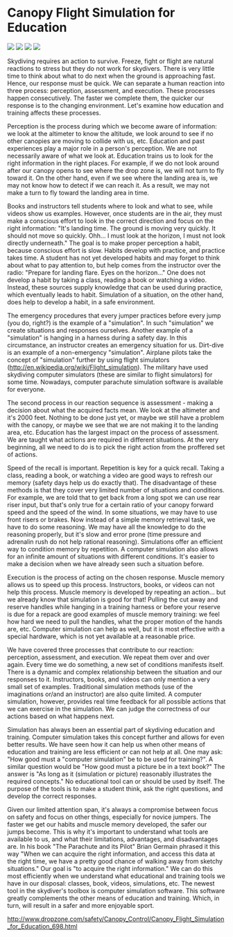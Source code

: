 #  Canopy Flight Simulation for Education

![](http://www.dropzone.com/cgi-bin/safety/jump.cgi?ID=698&view=Photo1)
![](http://www.dropzone.com/cgi-bin/safety/jump.cgi?ID=698&view=Photo2)
![](http://www.dropzone.com/cgi-bin/safety/jump.cgi?ID=698&view=Photo3)
![](http://www.dropzone.com/graphics/content/images/5/small-835-cg_ss_9.jpg)

Skydiving requires an action to survive. Freeze, fight or flight are natural reactions to stress but they do not work for skydivers. There is very little time to think about what to do next when the ground is approaching fast. Hence, our response must be quick. We can separate a human reaction into three process: perception, assessment, and execution. These processes happen consecutively. The faster we complete them, the quicker our response is to the changing environment. Let's examine how education and training affects these processes.

Perception is the process during which we become aware of information: we look at the altimeter to know the altitude, we look around to see if no other canopies are moving to collide with us, etc. Education and past experiences play a major role in a person's perception. We are not necessarily aware of what we look at. Education trains us to look for the right information in the right places. For example, if we do not look around after our canopy opens to see where the drop zone is, we will not turn to fly toward it. On the other hand, even if we see where the landing area is, we may not know how to detect if we can reach it. As a result, we may not make a turn to fly toward the landing area in time.

Books and instructors tell students where to look and what to see, while videos show us examples. However, once students are in the air, they must make a conscious effort to look in the correct direction and focus on the right information: "It's landing time. The ground is moving very quickly. It should not move so quickly. Ohh... I must look at the horizon, I must not look directly underneath." The goal is to make proper perception a habit, because conscious effort is slow. Habits develop with practice, and practice takes time. A student has not yet developed habits and may forget to think about what to pay attention to, but help comes from the instructor over the radio: "Prepare for landing flare. Eyes on the horizon..." One does not develop a habit by taking a class, reading a book or watching a video. Instead, these sources supply knowledge that can be used during practice, which eventually leads to habit. Simulation of a situation, on the other hand, does help to develop a habit, in a safe environment.

The emergency procedures that every jumper practices before every jump (you do, right?) is the example of a "simulation". In such "simulation" we create situations and responses ourselves. Another example of a "simulation" is hanging in a harness during a safety day. In this circumstance, an instructor creates an emergency situation for us. Dirt-dive is an example of a non-emergency "simulation". Airplane pilots take the concept of "simulation" further by using flight simulators (http://en.wikipedia.org/wiki/Flight_simulation). The military have used skydiving computer simulators (these are similar to flight simulators) for some time. Nowadays, computer parachute simulation software is available for everyone.

The second process in our reaction sequence is assessment - making a decision about what the acquired facts mean. We look at the altimeter and it's 2000 feet. Nothing to be done just yet, or maybe we still have a problem with the canopy, or maybe we see that we are not making it to the landing area, etc. Education has the largest impact on the process of assessment. We are taught what actions are required in different situations. At the very beginning, all we need to do is to pick the right action from the proffered set of actions.

Speed of the recall is important. Repetition is key for a quick recall. Taking a class, reading a book, or watching a video are good ways to refresh our memory (safety days help us do exactly that). The disadvantage of these methods is that they cover very limited number of situations and conditions. For example, we are told that to get back from a long spot we can use rear riser input, but that's only true for a certain ratio of your canopy forward speed and the speed of the wind. In some situations, we may have to use front risers or brakes. Now instead of a simple memory retrieval task, we have to do some reasoning. We may have all the knowledge to do the reasoning properly, but it's slow and error prone (time pressure and adrenalin rush do not help rational reasoning). Simulations offer an efficient way to condition memory by repetition. A computer simulation also allows for an infinite amount of situations with different conditions. It's easier to make a decision when we have already seen such a situation before.

Execution is the process of acting on the chosen response. Muscle memory allows us to speed up this process. Instructors, books, or videos can not help this process. Muscle memory is developed by repeating an action... but we already know that simulation is good for that! Pulling the cut away and reserve handles while hanging in a training harness or before your reserve is due for a repack are good examples of muscle memory training: we feel how hard we need to pull the handles, what the proper motion of the hands are, etc. Computer simulation can help as well, but it is most effective with a special hardware, which is not yet available at a reasonable price.

We have covered three processes that contribute to our reaction: perception, assessment, and execution. We repeat them over and over again. Every time we do something, a new set of conditions manifests itself. There is a dynamic and complex relationship between the situation and our responses to it. Instructors, books, and videos can only mention a very small set of examples. Traditional simulation methods (use of the imaginations or/and an instructor) are also quite limited. A computer simulation, however, provides real time feedback for all possible actions that we can exercise in the simulation. We can judge the correctness of our actions based on what happens next.

Simulation has always been an essential part of skydiving education and training. Computer simulation takes this concept further and allows for even better results. We have seen how it can help us when other means of education and training are less efficient or can not help at all. One may ask: "How good must a "computer simulation" be to be used for training?". A similar question would be "How good must a picture be in a text book?" The answer is "As long as it (simulation or picture) reasonably illustrates the required concepts." No educational tool can or should be used by itself. The purpose of the tools is to make a student think, ask the right questions, and develop the correct responses.

Given our limited attention span, it's always a compromise between focus on safety and focus on other things, especially for novice jumpers. The faster we get our habits and muscle memory developed, the safer our jumps become. This is why it's important to understand what tools are available to us, and what their limitations, advantages, and disadvantages are. In his book "The Parachute and its Pilot" Brian Germain phrased it this way "When we can acquire the right information, and access this data at the right time, we have a pretty good chance of walking away from sketchy situations." Our goal is "to acquire the right information." We can do this most efficiently when we understand what educational and training tools we have in our disposal: classes, book, videos, simulations, etc. The newest tool in the skydiver's toolbox is computer simulation software. This software greatly complements the other means of education and training. Which, in turn, will result in a safer and more enjoyable sport.


http://www.dropzone.com/safety/Canopy_Control/Canopy_Flight_Simulation_for_Education_698.html

